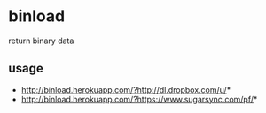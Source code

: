 # binload
return binary data

## usage
* http://binload.herokuapp.com/?http://dl.dropbox.com/u/*
* http://binload.herokuapp.com/?https://www.sugarsync.com/pf/*
